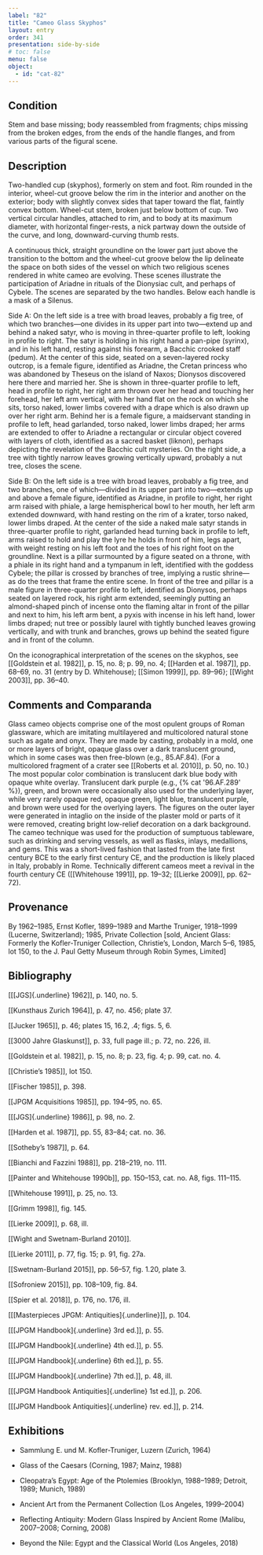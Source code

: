 ```yaml
---
label: "82"
title: "Cameo Glass Skyphos"
layout: entry
order: 341
presentation: side-by-side
# toc: false
menu: false
object:
  - id: "cat-82"
---
```


## Condition

Stem and base missing; body reassembled from fragments; chips missing from the broken edges, from the ends of the handle flanges, and from various parts of the figural scene.

## Description

Two-handled cup (skyphos), formerly on stem and foot. Rim rounded in the interior, wheel-cut groove below the rim in the interior and another on the exterior; body with slightly convex sides that taper toward the flat, faintly convex bottom. Wheel-cut stem, broken just below bottom of cup. Two vertical circular handles, attached to rim, and to body at its maximum diameter, with horizontal finger-rests, a nick partway down the outside of the curve, and long, downward-curving thumb rests.

A continuous thick, straight groundline on the lower part just above the transition to the bottom and the wheel-cut groove below the lip delineate the space on both sides of the vessel on which two religious scenes rendered in white cameo are evolving. These scenes illustrate the participation of Ariadne in rituals of the Dionysiac cult, and perhaps of Cybele. The scenes are separated by the two handles. Below each handle is a mask of a Silenus.

Side A: On the left side is a tree with broad leaves, probably a fig tree, of which two branches—one divides in its upper part into two—extend up and behind a naked satyr, who is moving in three-quarter profile to left, looking in profile to right. The satyr is holding in his right hand a pan-pipe (syrinx), and in his left hand, resting against his forearm, a Bacchic crooked staff (pedum). At the center of this side, seated on a seven-layered rocky outcrop, is a female figure, identified as Ariadne, the Cretan princess who was abandoned by Theseus on the island of Naxos; Dionysos discovered here there and married her. She is shown in three-quarter profile to left, head in profile to right, her right arm thrown over her head and touching her forehead, her left arm vertical, with her hand flat on the rock on which she sits, torso naked, lower limbs covered with a drape which is also drawn up over her right arm. Behind her is a female figure, a maidservant standing in profile to left, head garlanded, torso naked, lower limbs draped; her arms are extended to offer to Ariadne a rectangular or circular object covered with layers of cloth, identified as a sacred basket (liknon), perhaps depicting the revelation of the Bacchic cult mysteries. On the right side, a tree with tightly narrow leaves growing vertically upward, probably a nut tree, closes the scene.

Side B: On the left side is a tree with broad leaves, probably a fig tree, and two branches, one of which—divided in its upper part into two—extends up and above a female figure, identified as Ariadne, in profile to right, her right arm raised with phiale, a large hemispherical bowl to her mouth, her left arm extended downward, with hand resting on the rim of a krater, torso naked, lower limbs draped. At the center of the side a naked male satyr stands in three-quarter profile to right, garlanded head turning back in profile to left, arms raised to hold and play the lyre he holds in front of him, legs apart, with weight resting on his left foot and the toes of his right foot on the groundline. Next is a pillar surmounted by a figure seated on a throne, with a phiale in its right hand and a tympanum in left, identified with the goddess Cybele; the pillar is crossed by branches of tree, implying a rustic shrine—as do the trees that frame the entire scene. In front of the tree and pillar is a male figure in three-quarter profile to left, identified as Dionysos, perhaps seated on layered rock, his right arm extended, seemingly putting an almond-shaped pinch of incense onto the flaming altar in front of the pillar and next to him, his left arm bent, a pyxis with incense in his left hand, lower limbs draped; nut tree or possibly laurel with tightly bunched leaves growing vertically, and with trunk and branches, grows up behind the seated figure and in front of the column.

On the iconographical interpretation of the scenes on the skyphos, see [[Goldstein et al. 1982]], p. 15, no. 8; p. 99, no. 4; [[Harden et al. 1987]], pp. 68–69, no. 31 (entry by D. Whitehouse); [[Simon 1999]], pp. 89–96}; [[Wight 2003]], pp. 36–40.

## Comments and Comparanda

Glass cameo objects comprise one of the most opulent groups of Roman glassware, which are imitating multilayered and multicolored natural stone such as agate and onyx. They are made by casting, probably in a mold, one or more layers of bright, opaque glass over a dark translucent ground, which in some cases was then free-blown (e.g., 85.AF.84). (For a multicolored fragment of a crater see [[Roberts et al. 2010]], p. 50, no. 10.) The most popular color combination is translucent dark blue body with opaque white overlay. Translucent dark purple (e.g., {% cat '96.AF.289' %}), green, and brown were occasionally also used for the underlying layer, while very rarely opaque red, opaque green, light blue, translucent purple, and brown were used for the overlying layers. The figures on the outer layer were generated in intaglio on the inside of the plaster mold or parts of it were removed, creating bright low-relief decoration on a dark background. The cameo technique was used for the production of sumptuous tableware, such as drinking and serving vessels, as well as flasks, inlays, medallions, and gems. This was a short-lived fashion that lasted from the late first century BCE to the early first century CE, and the production is likely placed in Italy, probably in Rome. Technically different cameos meet a revival in the fourth century CE ([[Whitehouse 1991]], pp. 19–32; [[Lierke 2009]], pp. 62–72).

## Provenance

By 1962–1985, Ernst Kofler, 1899–1989 and Marthe Truniger, 1918–1999 (Lucerne, Switzerland); 1985, Private Collection \[sold, Ancient Glass: Formerly the Kofler-Truniger Collection, Christie’s, London, March 5–6, 1985, lot 150, to the J. Paul Getty Museum through Robin Symes, Limited\]

## Bibliography

[[[JGS]{.underline} 1962]], p. 140, no. 5.

[[Kunsthaus Zurich 1964]], p. 47, no. 456; plate 37.

[[Jucker 1965]], p. 46; plates 15, 16.2, .4; figs. 5, 6.

[[3000 Jahre Glaskunst]], p. 33, full page ill.; p. 72, no. 226, ill.

[[Goldstein et al. 1982]], p. 15, no. 8; p. 23, fig. 4; p. 99, cat. no. 4.

[[Christie’s 1985]], lot 150.

[[Fischer 1985]], p. 398.

[[JPGM Acquisitions 1985]], pp. 194–95, no. 65.

[[[JGS]{.underline} 1986]], p. 98, no. 2.

[[Harden et al. 1987]], pp. 55, 83–84; cat. no. 36.

[[Sotheby’s 1987]], p. 64.

[[Bianchi and Fazzini 1988]], pp. 218–219, no. 111.

[[Painter and Whitehouse 1990b]], pp. 150–153, cat. no. A8, figs. 111–115.

[[Whitehouse 1991]], p. 25, no. 13.

[[Grimm 1998]], fig. 145.

[[Lierke 2009]], p. 68, ill.

[[Wight and Swetnam-Burland 2010]].

[[Lierke 2011]], p. 77, fig. 15; p. 91, fig. 27a.

[[Swetnam-Burland 2015]], pp. 56–57, fig. 1.20, plate 3.

[[Sofroniew 2015]], pp. 108–109, fig. 84.

[[Spier et al. 2018]], p. 176, no. 176, ill.

[[[Masterpieces JPGM: Antiquities]{.underline}]], p. 104.

[[[JPGM Handbook]{.underline} 3rd ed.]], p. 55.

[[[JPGM Handbook]{.underline} 4th ed.]], p. 55.

[[[JPGM Handbook]{.underline} 6th ed.]], p. 55.

[[[JPGM Handbook]{.underline} 7th ed.]], p. 48, ill.

[[[JPGM Handbook Antiquities]{.underline} 1st ed.]], p. 206.

[[[JPGM Handbook Antiquities]{.underline} rev. ed.]], p. 214.

## Exhibitions

-   Sammlung E. und M. Kofler-Truniger, Luzern (Zurich, 1964)

-   Glass of the Caesars (Corning, 1987; Mainz, 1988)

-   Cleopatra’s Egypt: Age of the Ptolemies (Brooklyn, 1988–1989; Detroit, 1989; Munich, 1989)

-   Ancient Art from the Permanent Collection (Los Angeles, 1999–2004)

-   Reflecting Antiquity: Modern Glass Inspired by Ancient Rome (Malibu, 2007–2008; Corning, 2008)

-   Beyond the Nile: Egypt and the Classical World (Los Angeles, 2018)
